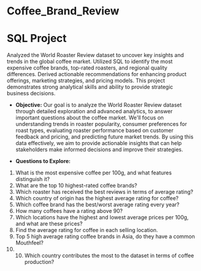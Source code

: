# Coffee_Brand_Review

# SQL Project

Analyzed the World Roaster Review dataset to uncover key insights and trends in the global coffee market. Utilized SQL to identify the most expensive coffee brands, top-rated roasters, and regional quality differences. Derived actionable recommendations for enhancing product offerings, marketing strategies, and pricing models. This project demonstrates strong analytical skills and ability to provide strategic business decisions.<br/>

- **Objective:**
Our goal is to analyze the World Roaster Review dataset through detailed exploration and advanced analytics, to answer important questions about the coffee market. We'll focus on understanding trends in roaster popularity, consumer preferences for roast types, evaluating roaster performance based on customer feedback and pricing, and predicting future market trends. By using this data effectively, we aim to provide actionable insights that can help stakeholders make informed decisions and improve their strategies.<br/>

- **Questions to Explore:**
1. What is the most expensive coffee per 100g, and what features distinguish it?
2. What are the top 10 highest-rated coffee brands?
3. Which roaster has received the best reviews in terms of average rating?
4. Which country of origin has the highest average rating for coffee?
5. Which coffee brand has the best/worst average rating every year?
6. How many coffees have a rating above 90?
7. Which locations have the highest and lowest average prices per 100g, and what are these prices?
8. Find the average rating for coffee in each selling location.
9. Top 5 high average rating coffee brands in Asia, do they have a common Mouthfeel?
10. 10. Which country contributes the most to the dataset in terms of coffee production?

